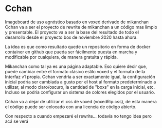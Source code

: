 # Cchan
Imageboard de uso agnóstico basado en voxed derivado de mikanchan
Cchan va a ser el proyecto de rewrite de mikanchan a un código mas limpio y presentable. El proyecto va a ser la base del resultado de todo el desarrollo desde el proyecto box de noviembre 2020 hasta ahora.

La idea es que como resultado quede un repositorio en forma de docker container en github que pueda ser fácilmente puesta en marcha y modificable por cualquiera, de manera gratuita y rápida.

Mikanchan como tal ya es una página adaptable. Eso quiere decir que, puede cambiar entre el formato clásico estilo voxed y el formato de la Interfaz v1 propia. Cchan vendría a ser exactamente igual, la configuración inicial podría ser cambiada a gusto por el host al formato predeterminado a utilizar, al modo claro/oscuro, la cantidad de "boxs" en la carga inicial, etc. 
Incluso se podría configurar un sistema de colores elegidos por el usuario. 

Cchan va a dejar de utilizar el css de voxed (voxedRip.css), de esta manera el código puede ser colocado con una licencia de código abierto. 

Con respecto a cuando empezaré el rewrite... todavía no tengo idea pero acá se verá





